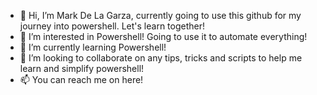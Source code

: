 - 👋 Hi, I’m Mark De La Garza, currently going to use this github for my journey into powershell. Let's learn together!
- 👀 I’m interested in Powershell! Going to use it to automate everything! 
- 🌱 I’m currently learning Powershell!
- 💞️ I’m looking to collaborate on any tips, tricks and scripts to help me learn and simplify powershell!
- 📫 You can reach me on here!

<!---
DeathN0te/Powershell Projects is a ✨ special ✨ repository because its `README.md` (this file) appears on your GitHub profile.
You can click the Preview link to take a look at your changes.
--->
